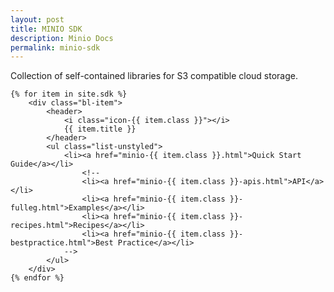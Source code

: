 ```yaml
---
layout: post
title: MINIO SDK
description: Minio Docs
permalink: minio-sdk
---
```


<p class="text-center m-b-20">Collection of self-contained libraries for S3 compatible cloud storage.</p>

<div class="clearfix"></div>

<div class="row box-list">

	{% for item in site.sdk %}
		<div class="bl-item"> 
			<header>
				<i class="icon-{{ item.class }}"></i>
				{{ item.title }}
			</header>
			<ul class="list-unstyled">
				<li><a href="minio-{{ item.class }}.html">Quick Start Guide</a></li>
				    <!--
                    <li><a href="minio-{{ item.class }}-apis.html">API</a></li>
                    <li><a href="minio-{{ item.class }}-fulleg.html">Examples</a></li>
					<li><a href="minio-{{ item.class }}-recipes.html">Recipes</a></li>
					<li><a href="minio-{{ item.class }}-bestpractice.html">Best Practice</a></li>
				-->
			</ul>
		</div>
	{% endfor %}
</div>